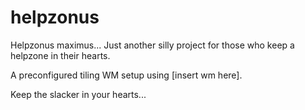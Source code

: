 # helpzonus
Helpzonus maximus... Just another silly project for those who keep a helpzone in their hearts. 

A preconfigured tiling WM setup using [insert wm here].

Keep the slacker in your hearts...
